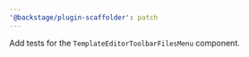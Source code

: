 ```yaml
---
'@backstage/plugin-scaffolder': patch
---
```


Add tests for the `TemplateEditorToolbarFilesMenu` component.
